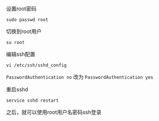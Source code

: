 设置root密码

```shell
sudo passwd root
```

切换到root用户

```shell
su root
```

编辑ssh配置

```shell
vi /etc/ssh/sshd_config
```

`PasswordAuthentication no` 改为 `PasswordAuthentication yes`

重启sshd

```shell
service sshd restart
```

之后，就可以使用root用户名密码ssh登录
